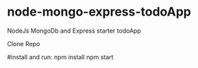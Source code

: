 # node-mongo-express-todoApp
NodeJs MongoDb and Express starter todoApp

Clone Repo 

#install and run:
npm install 
npm start

  
